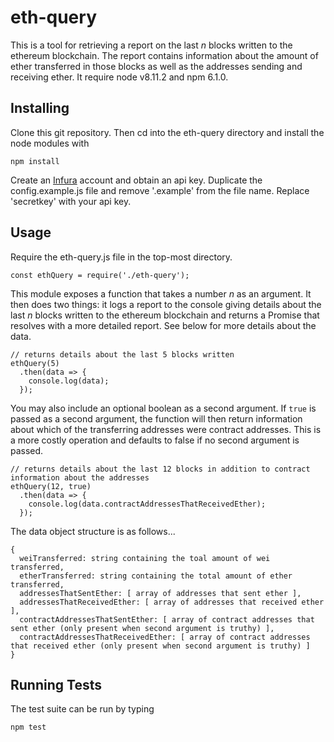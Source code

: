 # eth-query

This is a tool for retrieving a report on the last *n* blocks written to the ethereum blockchain.  The report contains information about
the amount of ether transferred in those blocks as well as the addresses sending and receiving ether.
It require node v8.11.2 and npm 6.1.0.

Installing
----------

Clone this git repository. Then cd into the eth-query directory and install the node modules with
```
npm install
```

Create an [Infura](https://infura.io/) account and obtain an api key.  Duplicate the config.example.js file and remove
'.example' from the file name.  Replace 'secretkey' with your api key.

Usage
-----

Require the eth-query.js file in the top-most directory.
```
const ethQuery = require('./eth-query');
```

This module exposes a function that takes a number *n* as an argument.  It then does two things: it logs a report to the console
giving details about the last *n* blocks written to the ethereum blockchain and returns a Promise that
resolves with a more detailed report.  See below for more details about the data.
```
// returns details about the last 5 blocks written
ethQuery(5)
  .then(data => {
    console.log(data);
  });
```

You may also include an optional boolean as a second argument.  If `true` is passed as a second argument, the function
will then return information about which of the transferring addresses were contract addresses.  This is a more
costly operation and defaults to false if no second argument is passed.

```
// returns details about the last 12 blocks in addition to contract information about the addresses
ethQuery(12, true)
  .then(data => {
    console.log(data.contractAddressesThatReceivedEther);
  });
```

The data object structure is as follows...
```
{
  weiTransferred: string containing the toal amount of wei transferred,
  etherTransferred: string containing the total amount of ether transferred,
  addressesThatSentEther: [ array of addresses that sent ether ],
  addressesThatReceivedEther: [ array of addresses that received ether ],
  contractAddressesThatSentEther: [ array of contract addresses that sent ether (only present when second argument is truthy) ],
  contractAddressesThatReceivedEther: [ array of contract addresses that received ether (only present when second argument is truthy) ]
}
```

Running Tests
-------------

The test suite can be run by typing
```
npm test
```
